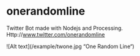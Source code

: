 # onerandomline

Twitter Bot made with Nodejs and Processing.
Http://www.twitter.com/onerandomline

![Alt text](/example/twone.jpg “One Random Line“)
